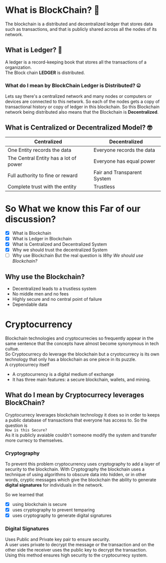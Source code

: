 # What is BlockChain? 🤔
The blockchain is a distributed and decentralized ledger that stores data such as transactions, and that is publicly shared across all the nodes of its network.

## What is Ledger? 📙
A ledger is a record-keeping book that stores all the transactions of a organization. \
The Block chain **LEDGER** is distributed.

### What do I mean by BlockChain Ledger is Distributed? 🤐
Lets say there's a centralized network and many nodes or computers or devices are connected to this network. So each of the nodes gets a copy of transactional history or copy of ledger in this blockchain. So this Blockchain network being distributed also means that the Blockchain is **Decentralized**.

## What is Centralized or Decentralized Model? 🤓
| Centralized | Decentralized |
--------------|----------------
|One Entity records the data|Everyone records the data|
|The Central Entity has a lot of power|Everyone has equal power|
|Full authority to fine or reward|Fair and Transparent System|
|Complete trust with the entity|Trustless|

# **So What we know this Far of our discussion?**

- [x] What is Blockchain
- [x] What is Ledger in Blockchain
- [x] What is Centralized and Decentralized System
- [x] Why we should trust the decentralized System
- [ ] Why use Blockchain 
But the real question is *Why We should use Blockchain?*

## Why use the Blockchain?
- Decentralized leads to a trustless system
- No middle men and no fees
- Highly secure and no central point of failure
- Dependable data

# Cryptocurrency
Blockchain technologies and cryptocurrecies so frequently appear in the same sentence that the concepts have almost become synonymous in tech cultue. \
So Cryptocurrecy do leverage the blockchain but a cryotocurrecy is its own technology that only has a blockchain as one piece in its puzzle. \
A cryptocurrecy itself
- A cryptocurrency is a digital medium of exchange
- It has three main features: a secure blockchain, wallets, and mining.

## What do I mean by Cryptocurrecy leverages BlockChain?
Cryptocurrecy leverages blockchain technology it does so in order to keeps a public database of transactions that everyone  has access to. So the question is \
``How is this Secure?`` \
As it is publicly avaiable couldn't someone modify the system and transfer more currecy to themselves.

### Cryptography
To prevent this problem cryptocurrency uses cryptography to add a layer of security to the blockchain. With Cryptography the blockchain uses a technique of using algorithms to obscure data into hidden, or in other words, cryptic messages which give the blockchain the ability to generate **digital signatures** for individuals in the network.

<p>
    So we learned that

- [x] using blockchain is secure
- [x] uses cryptography to prevent temparing
- [x] uses cryptography to generate digital signatures

</p>

### Digital Signatures
Uses Public and Private key pair to ensure security. \
A user uses private to decrypt the message or the transaction and on the other side the receiver uses the public key to decrypt the transaction. \
Using this method ensures high security to the cryptocurrecy system.